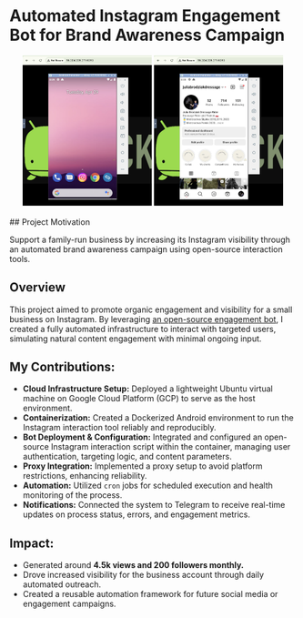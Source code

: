 # Automated Instagram Engagement Bot for Brand Awareness Campaign

<div align="center">
  <img src="/images/emu1.png?raw=true" width="45%" />
  <img src="/images/emu2.png?raw=true" width="45%" />
</div>
<br>
## Project Motivation

Support a family-run business by increasing its Instagram visibility through an automated brand awareness campaign using open-source interaction tools.

## Overview

This project aimed to promote organic engagement and visibility for a small business on Instagram. By leveraging [an open-source engagement bot](https://github.com/GramAddict), I created a fully automated infrastructure to interact with targeted users, simulating natural content engagement with minimal ongoing input.

## My Contributions:
<ul>
  <li><strong>Cloud Infrastructure Setup:</strong> Deployed a lightweight Ubuntu virtual machine on Google Cloud Platform (GCP) to serve as the host environment.</li>
  <li><strong>Containerization:</strong> Created a Dockerized Android environment to run the Instagram interaction tool reliably and reproducibly.</li>
  <li><strong>Bot Deployment & Configuration:</strong> Integrated and configured an open-source Instagram interaction script within the container, managing user authentication, targeting logic, and content parameters.</li>
  <li><strong>Proxy Integration:</strong> Implemented a proxy setup to avoid platform restrictions, enhancing reliability.</li>
  <li><strong>Automation:</strong> Utilized <code>cron</code> jobs for scheduled execution and health monitoring of the process.</li>
  <li><strong>Notifications:</strong> Connected the system to Telegram to receive real-time updates on process status, errors, and engagement metrics.</li>
</ul>

## Impact:
<ul>
  <li>Generated around <strong>4.5k views and 200 followers monthly.</strong></li>
  <li>Drove increased visibility for the business account through daily automated outreach.</li>
  <li>Created a reusable automation framework for future social media or engagement campaigns.</li>
</ul>
